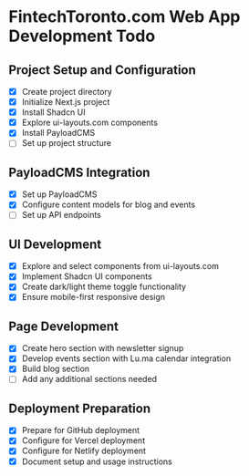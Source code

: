 # FintechToronto.com Web App Development Todo

## Project Setup and Configuration
- [x] Create project directory
- [x] Initialize Next.js project
- [x] Install Shadcn UI
- [x] Explore ui-layouts.com components
- [x] Install PayloadCMS
- [ ] Set up project structure

## PayloadCMS Integration
- [x] Set up PayloadCMS
- [x] Configure content models for blog and events
- [ ] Set up API endpoints

## UI Development
- [x] Explore and select components from ui-layouts.com
- [x] Implement Shadcn UI components
- [x] Create dark/light theme toggle functionality
- [x] Ensure mobile-first responsive design

## Page Development
- [x] Create hero section with newsletter signup
- [x] Develop events section with Lu.ma calendar integration
- [x] Build blog section
- [ ] Add any additional sections needed

## Deployment Preparation
- [x] Prepare for GitHub deployment
- [x] Configure for Vercel deployment
- [x] Configure for Netlify deployment
- [x] Document setup and usage instructions
